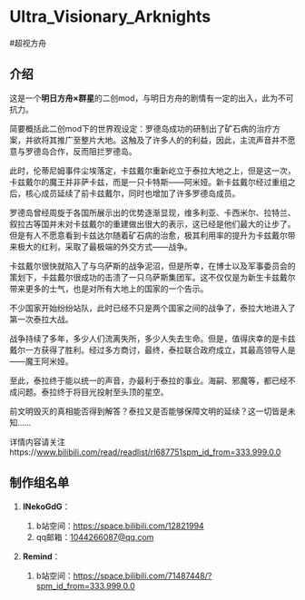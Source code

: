 # Ultra_Visionary_Arknights
#超视方舟

## 介绍

这是一个**明日方舟×群星**的二创mod，与明日方舟的剧情有一定的出入，此为不可抗力。

简要概括此二创mod下的世界观设定：罗德岛成功的研制出了矿石病的治疗方案，并欲将其推广至整片大地。这触及了许多人的的利益，因此，主流声音并不愿意与罗德岛合作，反而阻拦罗德岛。

此时，伦蒂尼姆事件尘埃落定，卡兹戴尔重新屹立于泰拉大地之上，但是这一次，卡兹戴尔的魔王并非萨卡兹，而是一只卡特斯——阿米娅。新卡兹戴尔经过重组之后，核心成员延续了前卡兹戴尔，同时也增加了许多罗德岛成员。

罗德岛曾经周旋于各国所展示出的优势逐渐显现，维多利亚、卡西米尔、拉特兰、叙拉古等国并未对卡兹戴尔的重建做出很大的表示，这已经是他们最大的让步了。
但是有人不愿意看到卡兹达尔随着矿石病的治愈，极其利用率的提升为卡兹戴尔带来极大的红利，采取了最极端的外交方式——战争。

卡兹戴尔很快就陷入了与乌萨斯的战争泥沼，但是所幸，在博士以及军事委员会的策划下，卡兹戴尔很成功的击溃了一只乌萨斯集团军。这不仅仅是为新生卡兹戴尔带来更多的士气，也是对所有大地上的国家的一个告示。

不少国家开始纷纷站队，此时已经不只是两个国家之间的战争了，泰拉大地进入了第一次泰拉大战。

战争持续了多年，多少人们流离失所，多少人失去生命。但是，值得庆幸的是卡兹戴尔一方获得了胜利。经过多方商讨，最终，泰拉联合政府成立，其最高领导人是——魔王阿米娅。

至此，泰拉终于能以统一的声音，办最利于泰拉的事业。海嗣、邪魔等，都已经不成问题。泰拉终于将目光投射至头顶的星空。

前文明毁灭的真相能否得到解答？泰拉又是否能够保障文明的延续？这一切皆是未知……

详情内容请关注https://www.bilibili.com/read/readlist/rl687751spm_id_from=333.999.0.0

## 制作组名单

1. **lNekoGdG**：
    1. b站空间：https://space.bilibili.com/12821994
    2. qq邮箱：1044266087@qq.com

2. **Remind**：
    1. b站空间：https://space.bilibili.com/71487448/?spm_id_from=333.999.0.0

